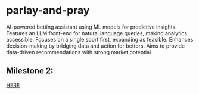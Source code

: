# parlay-and-pray
AI-powered betting assistant using ML models for predictive insights. Features an LLM front-end for natural language queries, making analytics accessible. Focuses on a single sport first, expanding as feasible. Enhances decision-making by bridging data and action for bettors. Aims to provide data-driven recommendations with strong market potential.

## Milestone 2: 
[HERE]([url](https://docs.google.com/document/d/1CSRkrDwRz7KYvw4tSf35Atvow7q_CeUBgShsnqb_BGE/edit?tab=t.0))
